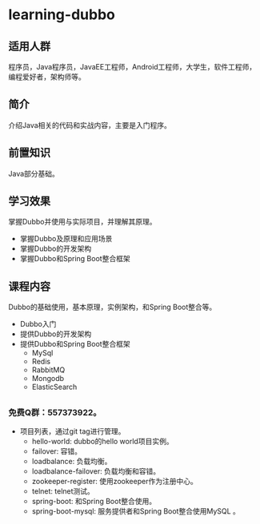 # learning-dubbo

## 适用人群
程序员，Java程序员，JavaEE工程师，Android工程师，大学生，软件工程师，编程爱好者，架构师等。

## 简介
介绍Java相关的代码和实战内容，主要是入门程序。

## 前置知识
Java部分基础。

## 学习效果
掌握Dubbo并使用与实际项目，并理解其原理。

* 掌握Dubbo及原理和应用场景
* 掌握Dubbo的开发架构
* 掌握Dubbo和Spring Boot整合框架


## 课程内容
Dubbo的基础使用，基本原理，实例架构，和Spring Boot整合等。

* Dubbo入门
* 提供Dubbo的开发架构
* 提供Dubbo和Spring Boot整合框架
    * MySql
    * Redis
    * RabbitMQ
    * Mongodb
    * ElasticSearch

## 
### 免费Q群：557373922。

* 项目列表，通过git tag进行管理。
    *  hello-world: dubbo的hello world项目实例。
    *  failover: 容错。
    *  loadbalance: 负载均衡。
    *  loadbalance-failover: 负载均衡和容错。
    *  zookeeper-register: 使用zookeeper作为注册中心。
    *  telnet: telnet测试。
    *  spring-boot: 和Spring Boot整合使用。
    *  spring-boot-mysql: 服务提供者和Spring Boot整合使用MySQL 。
    